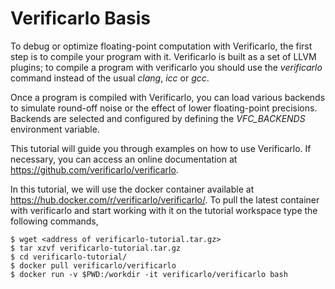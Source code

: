 
# Verificarlo Basis
To debug or optimize floating-point computation with Verificarlo, the first
step is to compile your program with it. Verificarlo is built as a set of LLVM
plugins; to compile a program with verificarlo you should use the _verificarlo_
command instead of the usual _clang_, _icc_ or _gcc_.

Once a program is compiled with Verificarlo, you can load various backends to
simulate round-off noise or the effect of lower floating-point precisions. Backends are selected and configured by defining the _VFC\_BACKENDS_ environment variable.

This tutorial will guide you through examples on how to use Verificarlo. 
If necessary, you can access an online documentation at <https://github.com/verificarlo/verificarlo>.

In this tutorial, we will use the docker container available at
<https://hub.docker.com/r/verificarlo/verificarlo/>.
To pull the latest container with verificarlo and start working with it on
the tutorial workspace type the following commands,

    $ wget <address of verificarlo-tutorial.tar.gz>
    $ tar xzvf verificarlo-tutorial.tar.gz
    $ cd verificarlo-tutorial/
    $ docker pull verificarlo/verificarlo
    $ docker run -v $PWD:/workdir -it verificarlo/verificarlo bash

